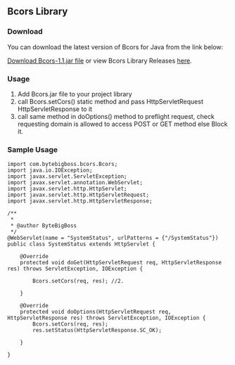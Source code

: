 ## Bcors Library

### Download

You can download the latest version of Bcors for Java from the link below:

[Download Bcors-1.1.jar file](https://github.com/ByteBigBoss/Bcors/releases/download/Bcors-1.1/Bcors.jar) or view Bcors Library Releases [here](https://github.com/ByteBigBoss/Bcors/releases/tag/Bcors).


### Usage
1. Add Bcors.jar file to your project library
2. call Bcors.setCors() static method and pass HttpServletRequest HttpServletResponse to it
3. call same method in doOptions() method to preflight request, check requesting domain is allowed to access POST or GET method else Block it.

### Sample Usage
```
import com.bytebigboss.bcors.Bcors; 
import java.io.IOException;
import javax.servlet.ServletException;
import javax.servlet.annotation.WebServlet;
import javax.servlet.http.HttpServlet;
import javax.servlet.http.HttpServletRequest;
import javax.servlet.http.HttpServletResponse;

/**
 *
 * @author ByteBigBoss
 */
@WebServlet(name = "SystemStatus", urlPatterns = {"/SystemStatus"})
public class SystemStatus extends HttpServlet {

    @Override
    protected void doGet(HttpServletRequest req, HttpServletResponse res) throws ServletException, IOException {

        Bcors.setCors(req, res); //2.

    }

    @Override
    protected void doOptions(HttpServletRequest req, HttpServletResponse res) throws ServletException, IOException {
        Bcors.setCors(req, res);
        res.setStatus(HttpServletResponse.SC_OK);

    }

}
```

